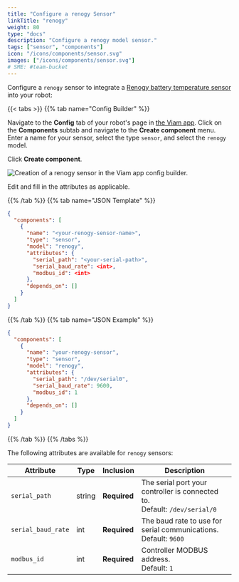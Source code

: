 ```yaml
---
title: "Configure a renogy Sensor"
linkTitle: "renogy"
weight: 80
type: "docs"
description: "Configure a renogy model sensor."
tags: ["sensor", "components"]
icon: "/icons/components/sensor.svg"
images: ["/icons/components/sensor.svg"]
# SME: #team-bucket
---
```


Configure a `renogy` sensor to integrate a [Renogy battery temperature sensor](https://www.amazon.com/Renogy-Battery-Temperature-Sensor-Controllers/dp/B07WMMJFWY) into your robot:

{{< tabs >}}
{{% tab name="Config Builder" %}}

Navigate to the **Config** tab of your robot's page in [the Viam app](https://app.viam.com).
Click on the **Components** subtab and navigate to the **Create component** menu.
Enter a name for your sensor, select the type `sensor`, and select the `renogy` model.

Click **Create component**.

![Creation of a renogy sensor in the Viam app config builder.](../img/renogy-sensor-ui-config.png)

Edit and fill in the attributes as applicable.

{{% /tab %}}
{{% tab name="JSON Template" %}}

```json {class="line-numbers linkable-line-numbers"}
{
  "components": [
    {
      "name": "<your-renogy-sensor-name>",
      "type": "sensor",
      "model": "renogy",
      "attributes": {
        "serial_path": "<your-serial-path>",
        "serial_baud_rate": <int>,
        "modbus_id": <int>
      },
      "depends_on": []
    }
  ]
}
```

{{% /tab %}}
{{% tab name="JSON Example" %}}

```json {class="line-numbers linkable-line-numbers"}
{
  "components": [
    {
      "name": "your-renogy-sensor",
      "type": "sensor",
      "model": "renogy",
      "attributes": {
        "serial_path": "/dev/serial0",
        "serial_baud_rate": 9600,
        "modbus_id": 1
      },
      "depends_on": []
    }
  ]
}
```

{{% /tab %}}
{{% /tabs %}}

The following attributes are available for `renogy` sensors:

| Attribute | Type | Inclusion | Description |
| --------- | ---- | --------- | ----------- |
| `serial_path` | string | **Required** | The serial port your controller is connected to. <br> Default: `/dev/serial/0` |
| `serial_baud_rate` | int | **Required** | The baud rate to use for serial communications. <br> Default: `9600` |
| `modbus_id`  | int | **Required** | Controller MODBUS address. <br> Default: `1` |
